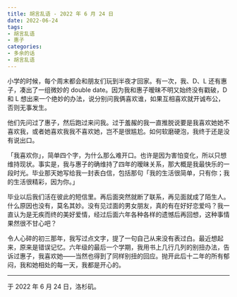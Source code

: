 ```yaml
---
title: 胡言乱语 - 2022 年 6 月 24 日
date: 2022-06-24
tags:
- 胡言乱语
- 惠子
categories:
- 多余的话
- 胡言乱语
---
```


小学的时候，每个周末都会和朋友们玩到半夜才回家。有一次，我、D、L 还有惠子，凑出了一组微妙的 double date。因为我和惠子暧昧不明又始终没有戳破，D 和 L 想出来一个绝妙的办法，说分别问我俩喜欢谁，如果互相喜欢就开诚布公，否则无事发生。

他们先问过了惠子，然后跑过来问我。过于羞赧的我一直推脱说要是我喜欢她她不喜欢我，或者她喜欢我我不喜欢她，岂不是很尴尬。如何软磨硬泡，我终于还是没有说出口。

「我喜欢你」，简单四个字，为什么那么难开口。也许是因为害怕变化，所以只想维持现状。事实是，我与惠子的确维持了四年的暧昧关系，那大概是我最快乐的一段时光。毕业那天她写给我一封表白信，包括那句「我的生活很简单，只有你；我的生活很精彩，因为你。」

毕业以后我们活在彼此的短信里。再后面突然就断了联系，再见面就成了陌生人。什么原因也没有，莫名其妙。没有见过面的男女朋友，真的有在好好恋爱吗？我一直认为是无疾而终的美好爱情，经过后面六年各种各样的遗憾后再回想，这种事情果然很不甘心吧？

令人心碎的初三那年，我写过点文字，提了一句自己从来没有表过白。最近想起来，原来是错误记忆。六年级的最后一个学期，我用书上几行几列的别扭办法，告诉过惠子，我喜欢她——当然也得到了同样别扭的回应。抛开此后十二年的所有郁闷，我和她相处的每一天，我都是开心的。

------

于 2022 年 6 月 24 日，洛杉矶。
